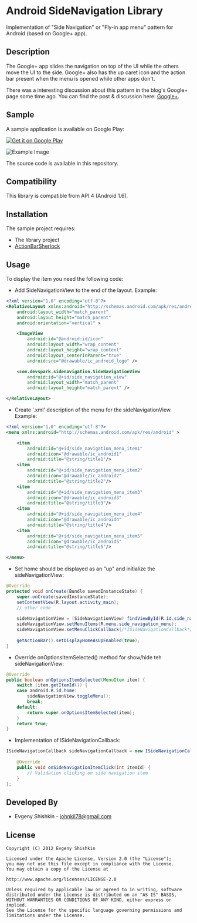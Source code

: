 Android SideNavigation Library
==============================

Implementation of "Side Navigation" or "Fly-in app menu" pattern for Android (based on Google+ app).


Description
-----------

The Google+ app slides the navigation on top of the UI while the others move the UI to the side. 
Google+ also has the up caret icon and the action bar present when the menu is opened while other apps don't.

There was a interesting discussion about this pattern in the blog's Google+ page some time ago. 
You can find the post & discussion here: [Google+](https://plus.google.com/115177579026138386092/posts/AvXiTF7LqDK).

Sample
------

A sample application is available on Google Play:

<a href="http://play.google.com/store/apps/details?id=com.devspark.sidenavigation.sample">
  <img alt="Get it on Google Play"
       src="http://www.android.com/images/brand/get_it_on_play_logo_small.png" />
</a>

![Example Image][1]

The source code is available in this repository.

Compatibility
-------------

This library is compatible from API 4 (Android 1.6).

Installation
------------

The sample project requires:

* The library project
* [ActionBarSherlock](https://github.com/JakeWharton/ActionBarSherlock)

Usage
-----

To display the item you need the following code:

* Add SideNavigationView to the end of the layout. Example:

``` xml
<?xml version="1.0" encoding="utf-8"?>
<RelativeLayout xmlns:android="http://schemas.android.com/apk/res/android"
    android:layout_width="match_parent"
    android:layout_height="match_parent"
    android:orientation="vertical" >

    <ImageView
        android:id="@android:id/icon"
        android:layout_width="wrap_content"
        android:layout_height="wrap_content"
        android:layout_centerInParent="true"
        android:src="@drawable/ic_android_logo" />

    <com.devspark.sidenavigation.SideNavigationView
        android:id="@+id/side_navigation_view"
        android:layout_width="match_parent"
        android:layout_height="match_parent" />

</RelativeLayout>
```

* Create '.xml' description of the menu for the sideNavigationView. Example:

``` xml
<?xml version="1.0" encoding="utf-8"?>
<menu xmlns:android="http://schemas.android.com/apk/res/android" >

    <item
        android:id="@+id/side_navigation_menu_item1"
        android:icon="@drawable/ic_android1"
        android:title="@string/title1"/>
    <item
        android:id="@+id/side_navigation_menu_item2"
        android:icon="@drawable/ic_android2"
        android:title="@string/title2"/>
    <item
        android:id="@+id/side_navigation_menu_item3"
        android:icon="@drawable/ic_android3"
        android:title="@string/title3"/>
    <item
        android:id="@+id/side_navigation_menu_item4"
        android:icon="@drawable/ic_android4"
        android:title="@string/title4"/>
    <item
        android:id="@+id/side_navigation_menu_item5"
        android:icon="@drawable/ic_android5"
        android:title="@string/title5"/>

</menu>
```

* Set home should be displayed as an "up" and initialize the sideNavigationView:

``` java
@Override
protected void onCreate(Bundle savedInstanceState) {
    super.onCreate(savedInstanceState);
	setContentView(R.layout.activity_main);
    // other code
    
    sideNavigationView = (SideNavigationView) findViewById(R.id.side_navigation_view);
    sideNavigationView.setMenuItems(R.menu.side_navigation_menu);
	sideNavigationView.setMenuClickCallback(/*ISideNavigationCallback*/);
        
    getActionBar().setDisplayHomeAsUpEnabled(true);
}
```

* Override onOptionsItemSelected() method for show/hide teh sideNavigationView:

``` java
@Override
public boolean onOptionsItemSelected(MenuItem item) {
	switch (item.getItemId()) {
	case android.R.id.home:
		sideNavigationView.toggleMenu();
		break;
	default:
		return super.onOptionsItemSelected(item);
	}
	return true;
}
```

* Implementation of ISideNavigationCallback:

``` java
ISideNavigationCallback sideNavigationCallback = new ISideNavigationCallback() {
    	
	@Override
	public void onSideNavigationItemClick(int itemId) {
		// Validation clicking on side navigation item
	}
};
```

Developed By
------------
* Evgeny Shishkin - <johnkil78@gmail.com>

License
-------

    Copyright (C) 2012 Evgeny Shishkin
    
    Licensed under the Apache License, Version 2.0 (the "License");
    you may not use this file except in compliance with the License.
    You may obtain a copy of the License at
    
    http://www.apache.org/licenses/LICENSE-2.0
    
    Unless required by applicable law or agreed to in writing, software
    distributed under the License is distributed on an "AS IS" BASIS,
    WITHOUT WARRANTIES OR CONDITIONS OF ANY KIND, either express or implied.
    See the License for the specific language governing permissions and
    limitations under the License.

[1]: http://i45.tinypic.com/f8jzn.png